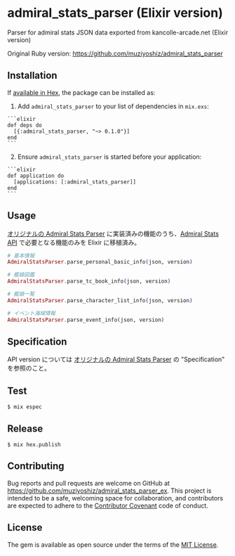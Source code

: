 # admiral_stats_parser (Elixir version)

Parser for admiral stats JSON data exported from kancolle-arcade.net (Elixir version)

Original Ruby version: https://github.com/muziyoshiz/admiral_stats_parser

## Installation

If [available in Hex](https://hex.pm/docs/publish), the package can be installed as:

  1. Add `admiral_stats_parser` to your list of dependencies in `mix.exs`:

    ```elixir
    def deps do
      [{:admiral_stats_parser, "~> 0.1.0"}]
    end
    ```

  2. Ensure `admiral_stats_parser` is started before your application:

    ```elixir
    def application do
      [applications: [:admiral_stats_parser]]
    end
    ```

## Usage

[オリジナルの Admiral Stats Parser](https://github.com/muziyoshiz/admiral_stats_parser) に実装済みの機能のうち、[Admiral Stats API](https://github.com/muziyoshiz/admiral_stats_api) で必要となる機能のみを Elixir に移植済み。

```elixir
# 基本情報
AdmiralStatsParser.parse_personal_basic_info(json, version)

# 艦娘図鑑
AdmiralStatsParser.parse_tc_book_info(json, version)

# 艦娘一覧
AdmiralStatsParser.parse_character_list_info(json, version)

# イベント海域情報
AdmiralStatsParser.parse_event_info(json, version)
```

## Specification

API version については [オリジナルの Admiral Stats Parser](https://github.com/muziyoshiz/admiral_stats_parser) の "Specification" を参照のこと。

## Test

```
$ mix espec
```

## Release

```
$ mix hex.publish
```

## Contributing

Bug reports and pull requests are welcome on GitHub at https://github.com/muziyoshiz/admiral_stats_parser_ex. This project is intended to be a safe, welcoming space for collaboration, and contributors are expected to adhere to the [Contributor Covenant](http://contributor-covenant.org) code of conduct.

## License

The gem is available as open source under the terms of the [MIT License](http://opensource.org/licenses/MIT).
